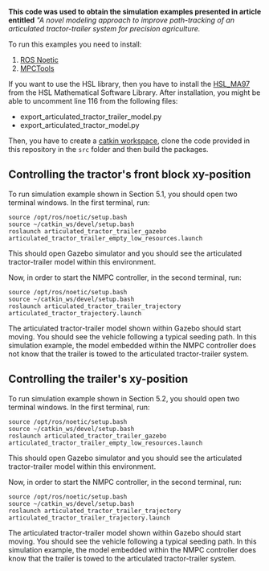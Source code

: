 **This code was used to obtain the simulation examples presented in article entitled** *"A novel modeling approach to improve path-tracking of an articulated tractor-trailer system for precision agriculture.*

To run this examples you need to install:
1. [ROS Noetic](http://wiki.ros.org/noetic/Installation/Ubuntu) 
2. [MPCTools](https://bitbucket.org/rawlings-group/mpc-tools-casadi/src/master/)

If you want to use the HSL library, then you have to install the [HSL_MA97](https://www.hsl.rl.ac.uk/catalogue/hsl_ma97.html) from the HSL Mathematical Software Library. After installation, you might be able to uncomment line 116 from the following files: 
- export_articulated_tractor_trailer_model.py
- export_articulated_tractor_model.py

Then, you have to create a [catkin workspace](http://wiki.ros.org/catkin/Tutorials/create_a_workspace), clone the code provided in this repository in the `src` folder and then build the packages.

## Controlling the tractor's front block xy-position
To run simulation example shown in Section 5.1, you should open two terminal windows. In the first terminal, run:
```
source /opt/ros/noetic/setup.bash
source ~/catkin_ws/devel/setup.bash
roslaunch articulated_tractor_trailer_gazebo articulated_tractor_trailer_empty_low_resources.launch
```
This should open Gazebo simulator and you should see the articulated tractor-trailer model within this environment. 

Now, in order to start the NMPC controller, in the second terminal, run:
```
source /opt/ros/noetic/setup.bash
source ~/catkin_ws/devel/setup.bash
roslaunch articulated_tractor_trailer_trajectory articulated_tractor_trajectory.launch
```

The articulated tractor-trailer model shown within Gazebo should start moving. You should see the vehicle following a typical seeding path. In this simulation example, the model embedded within the NMPC controller does not know that the trailer is towed to the articulated tractor-trailer system.


## Controlling the trailer's xy-position
To run simulation example shown in Section 5.2, you should open two terminal windows. In the first terminal, run:
```
source /opt/ros/noetic/setup.bash
source ~/catkin_ws/devel/setup.bash
roslaunch articulated_tractor_trailer_gazebo articulated_tractor_trailer_empty_low_resources.launch
```
This should open Gazebo simulator and you should see the articulated tractor-trailer model within this environment. 

Now, in order to start the NMPC controller, in the second terminal, run:
```
source /opt/ros/noetic/setup.bash
source ~/catkin_ws/devel/setup.bash
roslaunch articulated_tractor_trailer_trajectory articulated_tractor_trailer_trajectory.launch
```
The articulated tractor-trailer model shown within Gazebo should start moving. You should see the vehicle following a typical seeding path. In this simulation example, the model embedded within the NMPC controller does know that the trailer is towed to the articulated tractor-trailer system.
